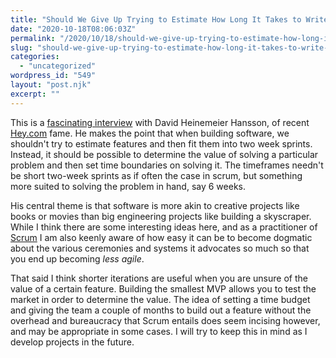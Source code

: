 ```yaml
---
title: "Should We Give Up Trying to Estimate How Long It Takes to Write Software?"
date: "2020-10-18T08:06:03Z"
permalink: "/2020/10/18/should-we-give-up-trying-to-estimate-how-long-it-takes-to-write-software/"
slug: "should-we-give-up-trying-to-estimate-how-long-it-takes-to-write-software"
categories:
  - "uncategorized"
wordpress_id: "549"
layout: "post.njk"
excerpt: ""
---
```


This is a [fascinating interview](https://medium.com/computers-are-hard/computers-are-hard-building-software-with-david-heinemeier-hansson-c9025cdf225e) with David Heinemeier Hansson, of recent [Hey.com](https://imarc.me/2020/07/19/hey-dot-coms-attitude-is-a-refreshing-change/) fame. He makes the point that when building software, we shouldn't try to estimate features and then fit them into two week sprints. Instead, it should be possible to determine the value of solving a particular problem and then set time boundaries on solving it. The timeframes needn't be short two-week sprints as if often the case in scrum, but something more suited to solving the problem in hand, say 6 weeks.

His central theme is that software is more akin to creative projects like books or movies than big engineering projects like building a skyscraper. While I think there are some interesting ideas here, and as a practitioner of [Scrum](https://en.wikipedia.org/wiki/Scrum_\(software_development\)) I am also keenly aware of how easy it can be to become dogmatic about the various ceremonies and systems it advocates so much so that you end up becoming _less agile_.

That said I think shorter iterations are useful when you are unsure of the value of a certain feature. Building the smallest MVP allows you to test the market in order to determine the value. The idea of setting a time budget and giving the team a couple of months to build out a feature without the overhead and bureaucracy that Scrum entails does seem incising however, and may be appropriate in some cases. I will try to keep this in mind as I develop projects in the future.
